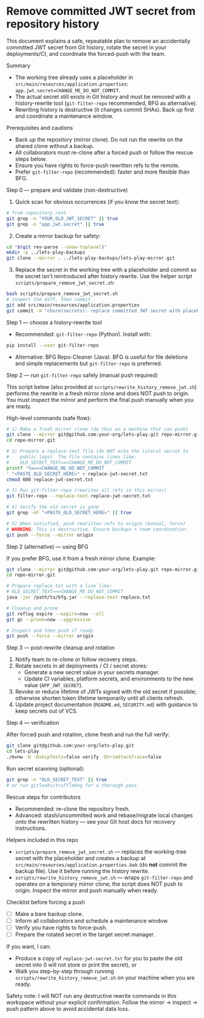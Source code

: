 # Remove committed JWT secret from repository history

This document explains a safe, repeatable plan to remove an accidentally
committed JWT secret from Git history, rotate the secret in your
deployments/CI, and coordinate the forced-push with the team.

Summary

- The working tree already uses a placeholder in
  `src/main/resources/application.properties`:
  `app.jwt.secret=CHANGE_ME_DO_NOT_COMMIT`.
- The actual secret still exists in Git history and must be removed with
  a history-rewrite tool (`git-filter-repo` recommended, BFG as
  alternative).
- Rewriting history is destructive (it changes commit SHAs). Back up
  first and coordinate a maintenance window.

Prerequisites and cautions

- Back up the repository (mirror clone). Do not run the rewrite on the
  shared clone without a backup.
- All collaborators must re-clone after a forced push or follow the
  rescue steps below.
- Ensure you have rights to force-push rewritten refs to the remote.
- Prefer `git-filter-repo` (recommended): faster and more flexible than
  BFG.

Step 0 — prepare and validate (non-destructive)

1. Quick scan for obvious occurrences (if you know the secret text):

```bash
# from repository root
git grep -n "YOUR_OLD_JWT_SECRET" || true
git grep -n "app.jwt.secret" || true
```

2. Create a mirror backup for safety:

```bash
cd "$(git rev-parse --show-toplevel)"
mkdir -p ../lets-play-backups
git clone --mirror . ../lets-play-backups/lets-play-mirror.git
```

3. Replace the secret in the working tree with a placeholder and commit
   so the secret isn't reintroduced after history rewrite. Use the
   helper script `scripts/prepare_remove_jwt_secret.sh`:

```bash
bash scripts/prepare_remove_jwt_secret.sh
# inspect the diff, then commit
git add src/main/resources/application.properties
git commit -m "chore(secrets): replace committed JWT secret with placeholder"
```

Step 1 — choose a history-rewrite tool

- Recommended: `git-filter-repo` (Python). Install with:

```bash
pip install --user git-filter-repo
```

- Alternative: BFG Repo-Cleaner (Java). BFG is useful for file
  deletions and simple replacements but `git-filter-repo` is preferred.

Step 2 — run `git-filter-repo` safely (manual push required)

This script below (also provided at `scripts/rewrite_history_remove_jwt.sh`)
performs the rewrite in a fresh mirror clone and does NOT push to origin.
You must inspect the mirror and perform the final push manually when
you are ready.

High-level commands (safe flow):

```bash
# 1) Make a fresh mirror clone (do this on a machine that can push)
git clone --mirror git@github.com:your-org/lets-play.git repo-mirror.git
cd repo-mirror.git

# 2) Prepare a replace-text file (do NOT echo the literal secret to
#    public logs). The file contains lines like:
#    OLD_SECRET_TEXT==>CHANGE_ME_DO_NOT_COMMIT
printf '%s==>CHANGE_ME_DO_NOT_COMMIT
' "<PASTE_OLD_SECRET_HERE>" > replace-jwt-secret.txt
chmod 600 replace-jwt-secret.txt

# 3) Run git-filter-repo (rewrites all refs in this mirror)
git filter-repo --replace-text replace-jwt-secret.txt

# 4) Verify the old secret is gone
git grep -nF "<PASTE_OLD_SECRET_HERE>" || true

# 5) When satisfied, push rewritten refs to origin (manual, force)
# WARNING: This is destructive. Ensure backups + team coordination.
git push --force --mirror origin
```

Step 2 (alternative) — using BFG

If you prefer BFG, use it from a fresh mirror clone. Example:

```bash
git clone --mirror git@github.com:your-org/lets-play.git repo-mirror.git
cd repo-mirror.git

# Prepare replace.txt with a line like:
# OLD_SECRET_TEXT==>CHANGE_ME_DO_NOT_COMMIT
java -jar /path/to/bfg.jar --replace-text replace.txt

# Cleanup and prune
git reflog expire --expire=now --all
git gc --prune=now --aggressive

# Inspect and then push if ready
git push --force --mirror origin
```

Step 3 — post-rewrite cleanup and rotation

1. Notify team to re-clone or follow recovery steps.
2. Rotate secrets in all deployments / CI / secret stores:
   - Generate a new secret value in your secrets manager.
   - Update CI variables, platform secrets, and environments to the
     new value (`APP_JWT_SECRET`).
3. Revoke or reduce lifetime of JWTs signed with the old secret if
   possible; otherwise shorten token lifetime temporarily until all
   clients refresh.
4. Update project documentation (`README.md`, `SECURITY.md`) with
   guidance to keep secrets out of VCS.

Step 4 — verification

After forced push and rotation, clone fresh and run the full verify:

```bash
git clone git@github.com:your-org/lets-play.git
cd lets-play
./mvnw -U -DskipTests=false verify -DtrimStackTrace=false
```

Run secret scanning (optional):

```bash
git grep -n "OLD_SECRET_TEXT" || true
# or run gitleaks/truffleHog for a thorough pass
```

Rescue steps for contributors

- Recommended: re-clone the repository fresh.
- Advanced: stash/uncommitted work and rebase/migrate local changes
  onto the rewritten history — see your Git host docs for recovery
  instructions.

Helpers included in this repo

- `scripts/prepare_remove_jwt_secret.sh` — replaces the working-tree
  secret with the placeholder and creates a backup at
  `src/main/resources/application.properties.bak` (do **not** commit
  the backup file). Use it before running the history rewrite.
- `scripts/rewrite_history_remove_jwt.sh` — wraps `git-filter-repo` and
  operates on a temporary mirror clone; the script does NOT push to
  origin. Inspect the mirror and push manually when ready.

Checklist before forcing a push

- [ ] Make a bare backup clone.
- [ ] Inform all collaborators and schedule a maintenance window.
- [ ] Verify you have rights to force-push.
- [ ] Prepare the rotated secret in the target secret manager.

If you want, I can:

- Produce a copy of `replace-jwt-secret.txt` for you to paste the old
  secret into (I will not store or print the secret), or
- Walk you step-by-step through running `scripts/rewrite_history_remove_jwt.sh`
  on your machine when you are ready.

Safety note: I will NOT run any destructive rewrite commands in this
workspace without your explicit confirmation. Follow the mirror ->
inspect -> push pattern above to avoid accidental data loss.
